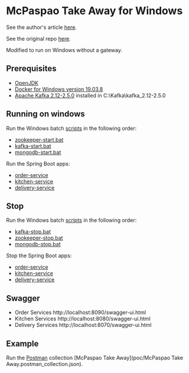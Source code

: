 McPaspao Take Away for Windows
==============================

See the author's article [here](https://paspaola.it/2019/09/25/Microservices-architecture-an-implementation-of-Saga-pattern.html).

See the original repo [here](https://github.com/paspao/McPaspaoTakeAway).

Modified to run on Windows without a gateway.

Prerequisites
---

* [OpenJDK](https://adoptopenjdk.net/)
* [Docker for Windows version 19.03.8](https://docs.docker.com/docker-for-windows/)
* [Apache Kafka 2.12-2.5.0](https://kafka.apache.org/quickstart) installed in C:\Kafka\kafka_2.12-2.5.0


Running on windows
---

Run the Windows batch [scripts](/poc) in the following order: 
* [zookeeper-start.bat](/poc/zookeeper-start.bat)
* [kafka-start.bat](/poc/kafka-start.bat)
* [mongodb-start.bat](/poc/mongodb-start.bat)

Run the Spring Boot apps:
* [order-service](order-service/src/main/java/org/paspao/takeaway/order/OrderServiceApplication.java)
* [kitchen-service](kitchen-service/src/main/java/org/paspao/takeaway/kitchen/KitchenServiceApplication.java)
* [delivery-service](delivery-service/src/main/java/org/paspao/takeaway/delivery/DeliveryServiceApplication.java)
    
Stop
----

Run the Windows batch [scripts](/poc) in the following order: 
* [kafka-stop.bat](/poc/kafka-stop.bat)
* [zookeeper-stop.bat](/poc/zookeeper-stop.bat)
* [mongodb-stop.bat](/poc/mongodb-stop.bat)
  
Stop the Spring Boot apps:
* [order-service](order-service/src/main/java/org/paspao/takeaway/order/OrderServiceApplication.java)
* [kitchen-service](kitchen-service/src/main/java/org/paspao/takeaway/kitchen/KitchenServiceApplication.java)
* [delivery-service](delivery-service/src/main/java/org/paspao/takeaway/delivery/DeliveryServiceApplication.java)  

Swagger
---

* Order Services http://localhost:8090/swagger-ui.html
* Kitchen Services http://localhost:8080/swagger-ui.html
* Delivery Services http://localhost:8070/swagger-ui.html

Example
---

Run the [Postman](https://www.postman.com/) collection [McPaspao Take Away](poc/McPaspao Take Away.postman_collection.json).
